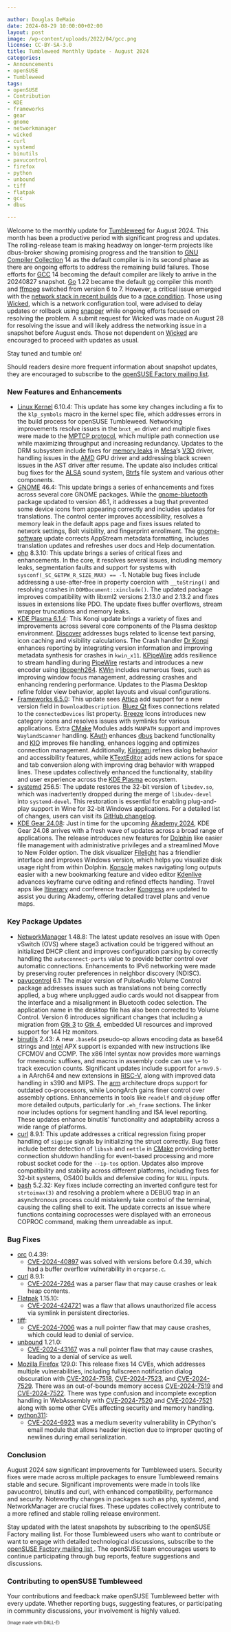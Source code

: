 ```yaml
---

author: Douglas DeMaio
date: 2024-08-29 10:00:00+02:00
layout: post
image: /wp-content/uploads/2022/04/gcc.png
license: CC-BY-SA-3.0
title: Tumbleweed Monthly Update - August 2024
categories:
- Announcements
- openSUSE
- Tumbleweed
tags:
- openSUSE
- Contribution
- KDE
- frameworks
- gear
- gnome
- networkmanager
- wicked
- curl
- systemd
- binutils
- pavucontrol
- firefox
- python
- unbound
- tiff
- flatpak
- gcc
- dbus

---
```


Welcome to the monthly update for [Tumbleweed](https://get.opensuse.org/tumbleweed/) for August 2024. This month has been a productive period with significant progress and updates. The rolling-release team is making headway on longer-term projects like dbus-broker showing promising progress and the transition to [GNU Compiler Collection](https://gcc.gnu.org/) 14 as the default compiler is in its second phase as there are ongoing efforts to address the remaining build failures. Those efforts for [GCC](https://gcc.gnu.org/) 14 becoming the default compiler are likely to arrive in the 20240827 snapshot. [Go](https://go.dev/) 1.22 became the default [go](https://go.dev/) compiler this month and [ffmpeg](https://www.ffmpeg.org/) switched from version 6 to 7. However, a critical issue emerged with the [network stack in recent builds](https://news.opensuse.org/2024/08/27/addressing-network-stack/) due to a [race condition](https://youtu.be/KF8dF1QS8Go). Those using [Wicked](https://software.opensuse.org/package/wicked), which is a network configuration tool, were advised to delay updates or rollback using [snapper](https://github.com/openSUSE/snapper) while ongoing efforts focused on resolving the problem. A submit request for Wicked was made on August 28 for resolving the issue and will likely address the networking issue in a snapshot before August ends. Those not dependent on [Wicked](https://software.opensuse.org/package/wicked) are encouraged to proceed with updates as usual. 

Stay tuned and tumble on!

Should readers desire more frequent information about snapshot updates, they are encouraged to subscribe to the [openSUSE Factory mailing list](https://lists.opensuse.org/archives/list/factory@lists.opensuse.org/).

### New Features and Enhancements
* [Linux Kernel](https://www.kernel.org/) 6.10.4: This update has some key changes including a fix to the `klp_symbols` macro in the kernel spec file, which addresses errors in the build process for openSUSE Tumbleweed. Networking improvements resolve issues in the `bnxt_en` driver and multiple fixes were made to the [MPTCP protocol](https://en.wikipedia.org/wiki/Multipath_TCP), which multiple path connection use while maximizing throughput and increasing redundancy. Updates to the DRM subsystem include fixes for [memory leaks](https://en.wikipedia.org/wiki/Memory_leak) in [Mesa](https://www.mesa3d.org/)’s [V3D](https://docs.mesa3d.org/drivers/v3d.html) driver, handling issues in the [AMD](https://www.amd.com) GPU driver and addressing black screen issues in the AST driver after resume. The update also includes critical bug fixes for the [ALSA](https://en.wikipedia.org/wiki/Advanced_Linux_Sound_Architecture) sound system, [Btrfs](https://btrfs.wiki.kernel.org) file system and various other components.
* [GNOME](https://www.gnome.org/) 46.4: This update brings a series of enhancements and fixes across several core GNOME packages. While the [gnome-bluetooth](https://wiki.gnome.org/Projects/GnomeBluetooth) package updated to version 46.1, it addresses a bug that prevented some device icons from appearing correctly and includes updates for translations. The control center improves accessibility, resolves a memory leak in the default apps page and fixes issues related to network settings, Bolt visibility, and fingerprint enrollment. The [gnome-software](https://gitlab.gnome.org/GNOME/gnome-software) update corrects AppStream metadata formatting, includes translation updates and refreshes user docs and Help documentation.
* [php](https://www.php.net/) 8.3.10: This update brings a series of critical fixes and enhancements. In the core, it resolves several issues, including memory leaks, segmentation faults and support for systems with `sysconf(_SC_GETPW_R_SIZE_MAX) == -`1. Notable bug fixes include addressing a use-after-free in property coercion with `__toString()` and resolving crashes in `DOMDocument::xinclude()`. The updated package improves compatibility with libxml2 versions 2.13.0 and 2.13.2 and fixes issues in extensions like PDO. The update fixes buffer overflows, stream wrapper truncations and memory leaks.
* [KDE Plasma 6.1.4](https://kde.org/announcements/plasma/6/6.1.4/): This Konqi update brings a variety of fixes and improvements across several core components of the Plasma desktop environment. [Discover](https://invent.kde.org/plasma/discover) addresses bugs related to license text parsing, icon caching and visibility calculations. The Crash handler [Dr Konqi](https://invent.kde.org/plasma/drkonqi) enhances reporting by integrating version information and improving metadata synthesis for crashes in `kwin_x11`. [KPipeWire](https://invent.kde.org/plasma/kpipewire) adds resilience to stream handling during [PipeWire](https://pipewire.org/) restarts and introduces a new encoder using [libopenh264](https://github.com/cisco/openh264/releases). [KWin](https://userbase.kde.org/KWin) includes numerous fixes, such as improving window focus management, addressing crashes and enhancing rendering performance. Updates to the Plasma Desktop refine folder view behavior, applet layouts and visual configurations. 
* [Frameworks 6.5.0](https://kde.org/announcements/frameworks/6/6.5.0/): This update sees [Attica](https://api.kde.org/frameworks/attica/html/index.html) add support for a new version field in `DownloadDescription`. [Bluez Qt](https://github.com/KDE/bluez-qt) fixes connections related to the `connectedDevices` list property. 
[Breeze](https://github.com/KDE/breeze) Icons introduces new category icons and resolves issues with symlinks for various applications. Extra [CMake](https://cmake.org/) Modules adds `MANPATH` support and improves `WaylandScanner` handling.
[KAuth](https://api.kde.org/frameworks/kauth/html/) enhances [dbus](https://www.freedesktop.org/wiki/Software/dbus/) backend functionality and [KIO](https://api.kde.org/frameworks/kio/html/index.html) improves file handling, enhances logging and optimizes connection management. Additionally, [Kirigami](https://kde.org/products/kirigami/) refines dialog behavior and accessibility features, while [KTextEditor](https://api.kde.org/frameworks/ktexteditor/html/) adds new actions for space and tab conversion along with improving drag behavior with wrapped lines. These updates collectively enhanced the functionality, stability and user experience across the [KDE Plasma](https://kde.org/plasma-desktop/) ecosystem.  
* [systemd](https://freedesktop.org/wiki/Software/systemd/) 256.5: The update restores the 32-bit version of `libudev.so`, which was inadvertently dropped during the merge of `libudev-devel` into `systemd-devel`. This restoration is essential for enabling plug-and-play support in Wine for 32-bit Windows applications. For a detailed list of changes, users can visit its [GitHub changelog](https://github.com/openSUSE/systemd/compare/5bba1ebe17564b606cc5d1c07b14123c305019a7...bef0958f4db1b774c23505e93537ffe16f1b3894).
* [KDE Gear 24.08](https://kde.org/announcements/gear/24.08.0/): Just in time for the upcoming [Akademy 2024](https://conf.kde.org/), KDE Gear 24.08 arrives with a fresh wave of updates across a broad range of applications. The release introduces new features for [Dolphin](https://apps.kde.org/dolphin/) like easier file management with administrative privileges and a streamlined Move to New Folder option. The disk visualizer [Filelight](https://apps.kde.org/filelight/) has a friendlier interface and improves Windows version, which helps you visualize disk usage right from within Dolphin. [Konsole](https://konsole.kde.org/) makes navigating long outputs easier with a new bookmarking feature and video editor [Kdenlive](https://kdenlive.org/en/) advances keyframe curve editing and refined effects handling. Travel apps like [Itinerary](https://apps.kde.org/itinerary/) and conference tracker [Kongress](https://apps.kde.org/kongress/) are updated to assist you during Akademy, offering detailed travel plans and venue maps.

### Key Package Updates
* [NetworkManager](https://networkmanager.dev/) 1.48.8: The latest update resolves an issue with Open vSwitch (OVS) where stage3 activation could be triggered without an initialized DHCP client and improves configuration parsing by correctly handling the `autoconnect-ports` value to provide better control over automatic connections. Enhancements to IPv6 networking were made by preserving router preferences in neighbor discovery (NDISC). 
* [pavucontrol](https://freedesktop.org/software/pulseaudio/pavucontrol/) 6.1: The major version of PulseAudio Volume Control package addresses issues such as translations not being correctly applied, a bug where unplugged audio cards would not disappear from the interface and a misalignment in Bluetooth codec selection. The application name in the desktop file has also been corrected to Volume Control. Version 6 introduces significant changes that including a migration from [Gtk 3](https://www.gtk.org/) to [Gtk 4](https://www.gtk.org/), embedded UI resources and improved support for 144 Hz monitors. 
* [binutils](https://www.gnu.org/software/binutils/) 2.43: A new `.base64` pseudo-op allows encoding data as base64 strings and [Intel](https://www.intel.com/) APX support is expanded with new instructions like CFCMOV and CCMP. The x86 Intel syntax now provides more warnings for mnemonic suffixes, and macros in assembly code can use `\+` to track execution counts. Significant updates include support for `armv9.5-a` in AArch64 and new extensions in [RISC-V](https://riscv.org/), along with improved data handling in s390 and MIPS. The [arm](https://www.arm.com/) architecture drops support for outdated co-processors, while LoongArch gains finer control over assembly options. Enhancements in tools like `readelf` and `objdump` offer more detailed outputs, particularly for `.eh_frame` sections. The linker now includes options for segment handling and ISA level reporting. These updates enhance binutils' functionality and adaptability across a wide range of platforms.
* [curl](https://curl.se/) 8.9.1: This update addresses a critical regression fixing proper handling of `sigpipe` signals by initializing the struct correctly. Bug fixes include better detection of `libssh` and `nettle` in [CMake](https://cmake.org/) providing better connection shutdown handling for event-based processing and more robust socket code for the `--ip-tos` option. Updates also improve compatibility and stability across different platforms, including fixes for 32-bit systems, OS400 builds and defensive coding for `NULL` inputs. 
* [bash](https://www.gnu.org/software/bash/) 5.2.32: Key fixes include correcting an inverted configure test for `strtoimax(3)` and resolving a problem where a DEBUG trap in an asynchronous process could mistakenly take control of the terminal, causing the calling shell to exit. The update corrects an issue where functions containing coprocesses were displayed with an erroneous COPROC command, making them unreadable as input. 


### Bug Fixes
* [orc](https://gstreamer.freedesktop.org/modules/orc.html) 0.4.39:
  * [CVE-2024-40897](https://www.suse.com/security/cve/CVE-2024-40897.html) was solved with versions before 0.4.39, which had a buffer overflow vulnerability in `orcparse.c`.
* [curl](https://curl.se/) 8.9.1:
  * [CVE-2024-7264](https://www.suse.com/security/cve/CVE-2024-7264.html) was a parser flaw that may cause crashes or leak heap contents.
* [Flatpak](https://flatpak.org/) 1.15.10:
  * [CVE-2024-424721](https://www.suse.com/security/cve/CVE-2024-42472.html) was a flaw that allows unauthorized file access via symlink in persistent directories.
* [tiff](http://www.simplesystems.org/libtiff/):
  * [CVE-2024-7006](https://www.suse.com/security/cve/CVE-2024-7006.html) was a null pointer flaw that may cause crashes, which could lead to denial of service. 
* [unbound](https://github.com/NLnetLabs/unbound) 1.21.0:
  * [CVE-2024-43167](https://www.suse.com/security/cve/CVE-2024-43167.html)  was a null pointer flaw that may cause crashes, leading to a denial of service as well.
* [Mozilla Firefox](https://www.mozilla.org) 129.0: This release fixes 14 CVEs, which addresses multiple vulnerabilities, including fullscreen notification dialog obscuration with [CVE-2024-7518](https://www.suse.com/security/cve/CVE-2024-7518.html), [CVE-2024-7523](https://www.suse.com/security/cve/CVE-2024-7523.html), and [CVE-2024-7529](https://www.suse.com/security/cve/CVE-2024-7529.html). There was an out-of-bounds memory access  [CVE-2024-7519](https://www.suse.com/security/cve/CCVE-2024-7519.html) and [CVE-2024-7522](https://www.suse.com/security/cve/CVE-2024-7522.html). There was type confusion and incomplete exception handling in WebAssembly with [CVE-2024-7520](https://www.suse.com/security/cve/CVE-2024-7520.html) and [CVE-2024-7521](https://www.suse.com/security/cve/CVE-2024-7521.html) along with some other CVEs affecting security and memory handling. 
* [python311](https://www.python.org/):
  * [CVE-2024-6923](https://www.suse.com/security/cve/CVE-2024-6923.html) was a medium severity vulnerability in CPython's email module that allows header injection due to improper quoting of newlines during email serialization.

  
### Conclusion
August 2024 saw significant improvements for Tumbleweed users. Security fixes were made across multiple packages to ensure Tumbleweed remains stable and secure. Significant improvements were made in tools like pavucontrol, binutils and curl, with enhanced compatibility, performance and security. Noteworthy changes in packages such as php, systemd, and NetworkManager are crucial fixes. These updates collectively contribute to a more refined and stable rolling release environment.

Stay updated with the latest snapshots by subscribing to the openSUSE Factory mailing list.
For those Tumbleweed users who want to contribute or want to engage with detailed technological discussions, subscribe to the [openSUSE Factory mailing list ](https://lists.opensuse.org/archives/list/factory@lists.opensuse.org/). The openSUSE team encourages users to continue participating through bug reports, feature suggestions and discussions.  

### Contributing to openSUSE Tumbleweed
Your contributions and feedback make openSUSE Tumbleweed better with every update. Whether reporting bugs, suggesting features, or participating in community discussions, your involvement is highly valued.

<sub><sup>(Image made with DALL-E)</sup></sub>

<meta name="openSUSE, Tumbleweed, Developers, sysadmin, user, Open Source, rolling release, gamers, superuser, distrowatch, Linux, kernel, cve, kde, frameworks, gear, gnome, networkmanager, wicked, curl, systemd, binutils, pavucontrol, firefox, python, unbound, tiff, flatpak, gcc" content="HTML,CSS,XML,JavaScript">

